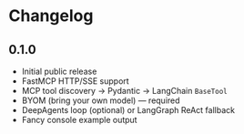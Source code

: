 # Changelog

## 0.1.0
- Initial public release
- FastMCP HTTP/SSE support
- MCP tool discovery → Pydantic → LangChain `BaseTool`
- BYOM (bring your own model) — required
- DeepAgents loop (optional) or LangGraph ReAct fallback
- Fancy console example output
